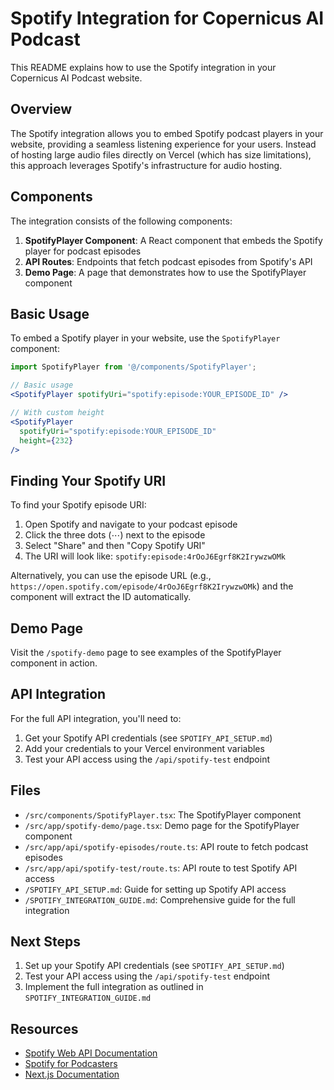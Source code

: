 # Spotify Integration for Copernicus AI Podcast

This README explains how to use the Spotify integration in your Copernicus AI Podcast website.

## Overview

The Spotify integration allows you to embed Spotify podcast players in your website, providing a seamless listening experience for your users. Instead of hosting large audio files directly on Vercel (which has size limitations), this approach leverages Spotify's infrastructure for audio hosting.

## Components

The integration consists of the following components:

1. **SpotifyPlayer Component**: A React component that embeds the Spotify player for podcast episodes
2. **API Routes**: Endpoints that fetch podcast episodes from Spotify's API
3. **Demo Page**: A page that demonstrates how to use the SpotifyPlayer component

## Basic Usage

To embed a Spotify player in your website, use the `SpotifyPlayer` component:

```jsx
import SpotifyPlayer from '@/components/SpotifyPlayer';

// Basic usage
<SpotifyPlayer spotifyUri="spotify:episode:YOUR_EPISODE_ID" />

// With custom height
<SpotifyPlayer 
  spotifyUri="spotify:episode:YOUR_EPISODE_ID" 
  height={232} 
/>
```

## Finding Your Spotify URI

To find your Spotify episode URI:

1. Open Spotify and navigate to your podcast episode
2. Click the three dots (⋯) next to the episode
3. Select "Share" and then "Copy Spotify URI"
4. The URI will look like: `spotify:episode:4rOoJ6Egrf8K2IrywzwOMk`

Alternatively, you can use the episode URL (e.g., `https://open.spotify.com/episode/4rOoJ6Egrf8K2IrywzwOMk`) and the component will extract the ID automatically.

## Demo Page

Visit the `/spotify-demo` page to see examples of the SpotifyPlayer component in action.

## API Integration

For the full API integration, you'll need to:

1. Get your Spotify API credentials (see `SPOTIFY_API_SETUP.md`)
2. Add your credentials to your Vercel environment variables
3. Test your API access using the `/api/spotify-test` endpoint

## Files

- `/src/components/SpotifyPlayer.tsx`: The SpotifyPlayer component
- `/src/app/spotify-demo/page.tsx`: Demo page for the SpotifyPlayer component
- `/src/app/api/spotify-episodes/route.ts`: API route to fetch podcast episodes
- `/src/app/api/spotify-test/route.ts`: API route to test Spotify API access
- `/SPOTIFY_API_SETUP.md`: Guide for setting up Spotify API access
- `/SPOTIFY_INTEGRATION_GUIDE.md`: Comprehensive guide for the full integration

## Next Steps

1. Set up your Spotify API credentials (see `SPOTIFY_API_SETUP.md`)
2. Test your API access using the `/api/spotify-test` endpoint
3. Implement the full integration as outlined in `SPOTIFY_INTEGRATION_GUIDE.md`

## Resources

- [Spotify Web API Documentation](https://developer.spotify.com/documentation/web-api/)
- [Spotify for Podcasters](https://podcasters.spotify.com/)
- [Next.js Documentation](https://nextjs.org/docs) 